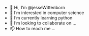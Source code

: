 - 👋 Hi, I’m @jesseWittenborn
- 👀 I’m interested in computer science
- 🌱 I’m currently learning python
- 💞️ I’m looking to collaborate on ...
- 📫 How to reach me ...

<!---
jesseWittenborn/jesseWittenborn is a ✨ special ✨ repository because its `README.md` (this file) appears on your GitHub profile.
You can click the Preview link to take a look at your changes.
--->
